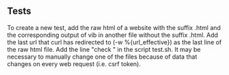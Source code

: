 Tests
-----
To create a new test, add the raw html of a website with the suffix .html and the corresponding output of vib in another file without the suffix .html. Add the last url that curl has redirected to (-w %{url_effective}) as the last line of the raw html file. Add the line "check <website name>" in the script test.sh. It may be necessary to manually change one of the files because of data that changes on every web request (i.e. csrf token).
